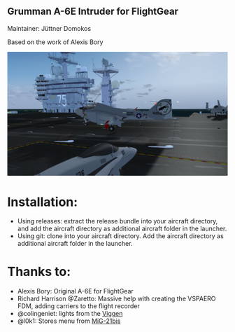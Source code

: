 ## Grumman A-6E Intruder for FlightGear

Maintainer: Jüttner Domokos

Based on the work of Alexis Bory

![A-6E about to catch the wire on CVN-75](./Previews/External-5.png)

# Installation:
- Using releases: extract the release bundle into your aircraft directory, and add the
  aircraft directory as additional aircraft folder in the launcher.
- Using git: clone into your aircraft directory. Add the aircraft directory as
  additional aircraft folder in the launcher.

# Thanks to:
- Alexis Bory: Original A-6E for FlightGear
- Richard Harrison @Zaretto: Massive help with creating the VSPAERO FDM, adding carriers
  to the flight recorder
- @colingeniet: lights from the
  [Viggen](https://github.com/NikolaiVChr/flightgear-saab-ja-37-viggen/tree/master/Aircraft/JA37/Models/Effects/proc-als-lights)
- @l0k1: Stores menu from [MiG-21bis](https://github.com/l0k1/MiG-21bis)
